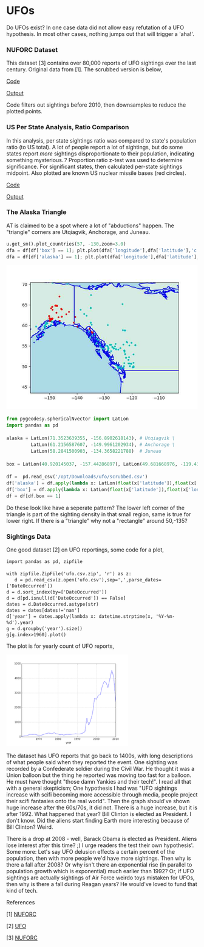 # UFOs

Do UFOs exist? In one case data did not allow easy refutation of a UFO
hypothesis. In most other cases, nothing jumps out that will trigger a
'aha!'. 

<a name='nuforc'></a>

### NUFORC Dataset

This dataset [3] contains over 80,000 reports of UFO sightings over
the last century. Original data from [1]. The scrubbed version is
below, 

[Code](ufo.py)

[Output](ufo-doc.html)

Code filters out sightings before 2010, then downsamples to reduce the
plotted points. 

### US Per State Analysis, Ratio Comparison

In this analysis, per state sightings ratio was compared to state's
population ratio (to US total). A lot of people report a lot of
sightings, but do some states report *more* sightings disproportionate
to their population, indicating something mysterious..? Proportion
ratio z-test was used to determine significance. For significant
states, then calculated per-state sightings midpoint. Also plotted are
known US nuclear missile bases (red circles).

[Code](ufo.py)

[Output](ufo-sig-doc.html)

### The Alaska Triangle

AT is claimed to be a spot where a lot of "abductions" happen.  The
"triangle" corners are Utqiagvik, Anchorage, and Juneau.

```python
u.get_sm().plot_countries(57, -130,zoom=3.0)
dfa = df[df['box'] == 1]; plt.plot(dfa['longitude'],dfa['latitude'],'c.')
dfa = df[df['alaska'] == 1]; plt.plot(dfa['longitude'],dfa['latitude'],'r.')
```

![](ufoalaska1.jpg)

```python
from pygeodesy.sphericalNvector import LatLon
import pandas as pd

alaska = LatLon(71.3523639355, -156.8902618143), # Utqiagvik \
         LatLon(61.2156587607, -149.9961202934), # Anchorage \
         LatLon(58.2841500903, -134.3658221788)  # Juneau

box = LatLon(40.920145037, -157.44286897), LatLon(49.681668976, -119.43107343), LatLon(74.504662641, -112.24847310), LatLon(63.043026402, 173.142850255)

df =  pd.read_csv('/opt/Downloads/ufo/scrubbed.csv')
df['alaska'] = df.apply(lambda x: LatLon(float(x['latitude']),float(x['longitude'])).isenclosedBy(alaska), axis=1).astype(int)
df['box'] = df.apply(lambda x: LatLon(float(x['latitude']),float(x['longitude'])).isenclosedBy(box), axis=1).astype(int)
df = df[df.box == 1]
```

Do these look like have a seperate pattern? The lower left corner of
the triangle is part of the sighting density in that small region,
same is true for lower right. If there is a "triangle" why not a
"rectangle" around 50,-135?

### Sightings Data

One good dataset [2] on UFO reportings, some code for a plot,

```
import pandas as pd, zipfile

with zipfile.ZipFile('ufo.csv.zip', 'r') as z:
   d = pd.read_csv(z.open('ufo.csv'),sep=',',parse_dates=['DateOccurred'])
d = d.sort_index(by=['DateOccurred'])
d = d[pd.isnull(d['DateOccurred']) == False]
dates = d.DateOccurred.astype(str)
dates = dates[dates!='nan']
d['year'] = dates.apply(lambda x: datetime.strptime(x, '%Y-%m-%d').year)
g = d.groupby('year').size()
g[g.index>1960].plot()
```

The plot is for yearly count of UFO reports,

![](test_01.png)

The dataset has UFO reports that go back to 1400s, with long
descriptions of what people said when they reported the event. One
sighting was recorded by a Confederate soldier during the Civil
War. He thought it was a Union balloon but the thing he reported was
moving too fast for a balloon. He must have thought "those damn
Yankies and their tech!". I read all that with a general skepticism;
One hypothesis I had was "UFO sightings increase with scifi becoming
more accessible through media, people project their scifi fantasies
onto the real world". Then the graph should've shown huge increase
after the 60s/70s, it did not. There is a huge increase, but it is
after 1992. What happened that year? Bill Clinton is elected as
President. I don't know. Did the aliens start finding Earth more
interesting because of Bill Clinton?  Weird.

There is a drop at 2008 - well, Barack Obama is elected as
President. Aliens lose interest after this time? ;) I urge readers the
test their own hypothesis'. Some more: Let's say UFO delusion effects
a certain percent of the population, then with more people we'd have
more sightings. Then why is there a fall after 2008?  Or why isn't
there an exponential rise (in parallel to population growth which is
exponential) much earlier than 1992? Or, if UFO sightings are actually
sightings of Air Force weirdo toys mistaken for UFOs, then why is
there a fall during Reagan years? He would've loved to fund that kind
of tech.

References

[1] [NUFORC](https://www.kaggle.com/NUFORC/ufo-sightings)

[2] [UFO](https://drive.google.com/uc?export=view&id=16bC7IoJIE0VDqt2rt9wUW6e4MgLz1Q7w)

[3] [NUFORC](https://drive.google.com/uc?export=view&id=1Jho5cLnKqdwfooY9j_GuEj2tf3oO-LPT)
